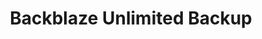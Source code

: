 ---
description: Get peace of mind knowing your files are backed up securely in the cloud
  with Backblaze.
link: https://www.backblaze.com/ssh
shortname: backblaze.com-ssh
title: Backblaze Unlimited Backup
---